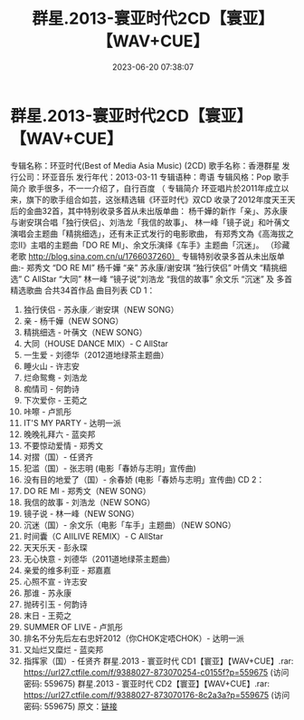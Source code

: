 ﻿---
title: 群星.2013-寰亚时代2CD【寰亚】【WAV+CUE】
date: 2023-06-20 07:38:07
categories: WAV车载音乐、镜像
tags: 华语中文
---
# 群星.2013-寰亚时代2CD【寰亚】【WAV+CUE】

专辑名称：环亚时代(Best of Media Asia Music) (2CD)
歌手名称：香港群星
发行公司：环亚音乐
发行年代：2013-03-11
专辑语种：粤语
专辑风格：Pop
歌手简介
歌手很多，不一一介绍了，自行百度
（
专辑简介
环亚唱片於2011年成立以来，旗下的歌手组合如芸，这张精选辑《环亚时代》双CD
收录了2012年度天王天后的金曲32首，其中特别收录多首从未出版单曲：
杨千嬅的新作「亲」、苏永康与谢安琪合唱「独行侠侣」、刘浩龙「我信的故事」、
林一峰「镜子说」和叶蒨文演唱会主题曲「精挑细选」，还有未正式发行的电影歌曲，
有郑秀文為《高海拔之恋II》主唱的主题曲「DO RE MI」、余文乐演绎《车手》主题曲「沉迷」。
（珍藏老歌 http://blog.sina.com.cn/u/1766037260）
专辑特别收录多首从未出版单曲:-
郑秀文 “DO RE MI” 杨千嬅 “亲”
苏永康/谢安琪 “独行侠侣”
叶倩文 “精挑细选” C AllStar “大同”
林一峰 “镜子说”刘浩龙 “我信的故事” 余文乐 “沉迷”
及 多首精选歌曲 合共34首作品
曲目列表
CD 1：
01. 独行侠侣 - 苏永康／谢安琪（NEW SONG）
02. 亲 - 杨千嬅（NEW SONG）
03. 精挑细选 - 叶蒨文（NEW SONG）
04. 大同（HOUSE DANCE MIX）- C AllStar
05. 一生爱 - 刘德华（2012道地绿茶主题曲）
06. 睡火山 - 许志安
07. 烂命鸳鸯 - 刘浩龙
08. 痴情司 - 何韵诗
09. 下次爱你 - 王菀之
10. 咔嚓 - 卢凯彤
11. IT'S MY PARTY - 达明一派
12. 晚晚礼拜六 - 蓝奕邦
13. 不要惊动爱情 - 郑秀文
14. 对摺（国）- 任贤齐
15. 犯滥（国）- 张志明 (电影「春娇与志明」宣传曲)
16. 没有目的地爱了（国）- 余春娇 (电影「春娇与志明」宣传曲)
CD 2：
01. DO RE MI - 郑秀文（NEW SONG）
02. 我信的故事 - 刘浩龙（NEW SONG）
03. 镜子说 - 林一峰（NEW SONG）
04. 沉迷（国）- 余文乐（电影「车手」主题曲）（NEW SONG）
05. 时间囊（C AIILIVE REMIX）- C AllStar
06. 天天乐天 - 彭永琛
07. 无心快意 - 刘德华（2011道地绿茶主题曲）
08. 亲爱的维多利亚 - 郑嘉嘉
09. 心照不宣 - 许志安
10. 那谁 - 苏永康
11. 抛砖引玉 - 何韵诗
12. 末日 - 王菀之
13. SUMMER OF LIVE - 卢凯彤
14. 排名不分先后左右忠奸2012（你CHOK定唔CHOK）- 达明一派
15. 又灿烂又糜烂 - 蓝奕邦
16. 指挥家（国）- 任贤齐
群星.2013 - 寰亚时代 CD1【寰亚】【WAV+CUE】.rar: https://url27.ctfile.com/f/9388027-873070254-c0155f?p=559675
(访问密码: 559675)
群星.2013 - 寰亚时代 CD2【寰亚】【WAV+CUE】.rar: https://url27.ctfile.com/f/9388027-873070176-8c2a3a?p=559675
(访问密码: 559675)
原文：[链接](https://blog.sina.com.cn/s/blog_1647c7e76010312eu.html)
